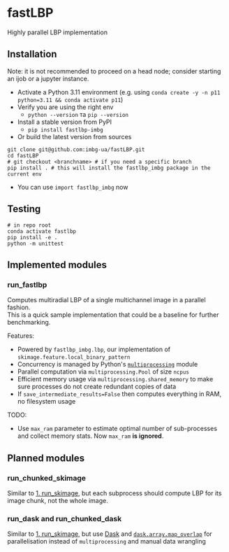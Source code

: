 # fastLBP
Highly parallel LBP implementation

## Installation

Note: it is not recommended to proceed on a head node; consider starting an ijob or a jupyter instance.

- Activate a Python 3.11 environment (e.g. using `conda create -y -n p11 python=3.11 && conda activate p11`)
- Verify you are using the right env
	- `python --version` та `pip --version`
- Install a stable version from PyPI
	- `pip install fastlbp-imbg`
- Or build the latest version from sources
```
git clone git@github.com:imbg-ua/fastLBP.git
cd fastLBP
# git checkout <branchname> # if you need a specific branch
pip install . # this will install the fastlbp_imbg package in the current env
```
- You can use `import fastlbp_imbg` now

## Testing
```
# in repo root
conda activate fastlbp
pip install -e .
python -m unittest
```

## Implemented modules
### run_fastlbp
Computes multiradial LBP of a single multichannel image in a parallel fashion.  
This is a quick sample implementation that could be a baseline for further benchmarking.

Features:
- Powered by `fastlbp_imbg.lbp`, our implementation of `skimage.feature.local_binary_pattern`
- Concurrency is managed by Python's [`multiprocessing`](https://docs.python.org/3/library/multiprocessing.html) module
- Parallel computation via `multiprocessing.Pool` of size `ncpus`
- Efficient memory usage via  `multiprocessing.shared_memory` to make sure processes do not create redundant copies of data
- If `save_intermediate_results=False` then computes everything in RAM, no filesystem usage

TODO: 
- Use `max_ram` parameter to estimate optimal number of sub-processes and collect memory stats. Now `max_ram` **is ignored**.

## Planned modules
### run_chunked_skimage
Similar to [1. run_skimage](#1-run_skimage), but each subprocess should compute LBP for its image chunk, not the whole image.

### run_dask and run_chunked_dask
Similar to [1. run_skimage](#1-run_skimage), but use [Dask](https://docs.dask.org/en/stable/) and [`dask.array.map_overlap`](https://docs.dask.org/en/stable/generated/dask.array.map_overlap.html#dask.array.map_overlap) for parallelisation instead of `multiprocessing` and manual data wrangling
